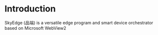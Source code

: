 # Introduction  

SkyEdge (品端) is a versatile edge program and smart device orchestrator based on Microsoft WebView2


